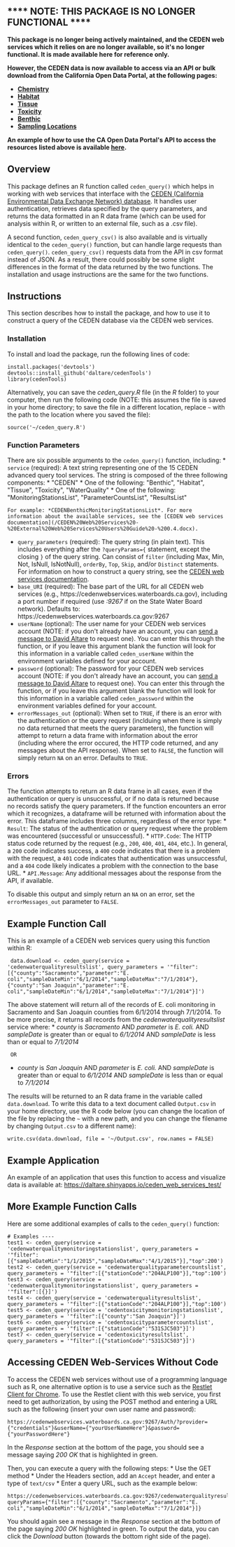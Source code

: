 ## \*\*\*\* NOTE: THIS PACKAGE IS NO LONGER FUNCTIONAL \*\*\*\*

**This package is no longer being actively maintained, and the CEDEN web services which it relies on are no longer available, so it's no longer functional. It is made available here for reference only.**

**However, the CEDEN data is now available to access via an API or bulk download from the California Open Data Portal, at the following pages:**

-   [**Chemistry**](https://data.ca.gov/dataset/surface-water-chemistry-results)
-   [**Habitat**](https://data.ca.gov/dataset/surface-water-habitat-results)
-   [**Tissue**](https://data.ca.gov/dataset/surface-water-aquatic-organism-tissue-sample-results)
-   [**Toxicity**](https://data.ca.gov/dataset/surface-water-toxicity-results)
-   [**Benthic**](https://data.ca.gov/dataset/surface-water-benthic-macroinvertebrate-results)
-   [**Sampling Locations**](https://data.ca.gov/dataset/surface-water-sampling-location-information)

**An example of how to use the CA Open Data Portal's API to access the resources listed above is available [here](https://gist.github.com/daltare/2de1517ad1e315c4b1cad01278de96dd).**

## Overview

This package defines an R function called `ceden_query()` which helps in working with web services that interface with the [CEDEN (California Environmental Data Exchange Network) database](http://www.ceden.org/). It handles user authentication, retrieves data specified by the query parameters, and returns the data formatted in an R data frame (which can be used for analysis within R, or written to an external file, such as a .csv file).

A second function, `ceden_query_csv()` is also available and is virtually identical to the `ceden_query()` function, but can handle large requests than `ceden_query()`. `ceden_query_csv()` requests data from the API in csv format instead of JSON. As a result, there could possibly be some slight differences in the format of the data returned by the two functions. The installation and usage instructions are the same for the two functions.

## Instructions

This section describes how to install the package, and how to use it to construct a query of the CEDEN database via the CEDEN web services.

### Installation

To install and load the package, run the following lines of code:

    install.packages('devtools')
    devtools::install_github('daltare/cedenTools')
    library(cedenTools)

Alternatively, you can save the *ceden_query.R* file (in the *R* folder) to your computer, then run the following code (NOTE: this assumes the file is saved in your home directory; to save the file in a different location, replace `~` with the path to the location where you saved the file):

    source('~/ceden_query.R')

### Function Parameters

There are six possible arguments to the `ceden_query()` function, including: \* `service` (required): A text string representing one of the 15 CEDEN advanced query tool services. The string is composed of the three following components: \* "CEDEN" \* One of the following: "Benthic", "Habitat", "Tissue", "Toxicity", "WaterQuality" \* One of the following: "MonitoringStationsList", "ParameterCountsList", "ResultsList" <br>

    For example: *CEDENBenthicMonitoringStationsList*. For more information about the available services, see the [CEDEN web services documentation](/CEDEN%20Web%20Services%20-%20External%20Web%20Services%20Users%20Guide%20-%200.4.docx).

-   `query_parameters` (required): The query string (in plain text). This includes everything after the `?queryParams={` statement, except the closing `}` of the query string. Can consist of `filter` (including Max, Min, Not, IsNull, IsNotNull), `orderBy`, `Top`, `Skip`, and/or `Distinct` statements. For information on how to construct a query string, see the [CEDEN web services documentation](/CEDEN%20Web%20Services%20-%20External%20Web%20Services%20Users%20Guide%20-%200.4.docx).
-   `base_URI` (required): The base part of the URL for all CEDEN web services (e.g., https<nolink>://cedenwebservices.waterboards.ca.gov), including a port number if required (use *:9267* if on the State Water Board network). Defaults to: https<nolink>://cedenwebservices.waterboards.ca.gov:9267
-   `userName` (optional): The user name for your CEDEN web services account (NOTE: if you don't already have an account, you can [send a message to David Altare](mailto:david.altare@waterboards.ca.gov) to request one). You can enter this through the function, or if you leave this argument blank the function will look for this information in a variable called `ceden_userName` within the environment variables defined for your account.
-   `password` (optional): The password for your CEDEN web services account (NOTE: if you don't already have an account, you can [send a message to David Altare](mailto:david.altare@waterboards.ca.gov) to request one). You can enter this through the function, or if you leave this argument blank the function will look for this information in a variable called `ceden_password` within the environment variables defined for your account.
-   `errorMessages_out` (optional): When set to `TRUE`, if there is an error with the authentication or the query request (inclduing when there is simply no data returned that meets the query parameters), the function will attempt to return a data frame with information about the error (including where the error occured, the HTTP code returned, and any messages about the API response). When set to `FALSE`, the function will simply return `NA` on an error. Defaults to `TRUE`.

### Errors

The function attempts to return an R data frame in all cases, even if the authentication or query is unsuccessful, or if no data is returned because no records satisfy the query parameters. If the function encounters an error which it recognizes, a dataframe will be returned with information about the error. This dataframe includes three columns, regardless of the error type: \* `Result`: The status of the authentication or query request where the problem was encountered (successful or unsuccessful). \* `HTTP.Code`: The HTTP status code returned by the request (e.g., `200`, `400`, `401`, `404`, etc.). In general, a `200` code indicates success, a `400` code indicates that there is a problem with the request, a `401` code indicates that authentication was unsuccessful, and a `404` code likely indicates a problem with the connection to the base URL. \* `API.Message`: Any additional messages about the response from the API, if available.

To disable this output and simply return an `NA` on an error, set the `errorMessages_out` parameter to `FALSE`.

## Example Function Call

This is an example of a CEDEN web services query using this function within R:

     data.download <- ceden_query(service = 'cedenwaterqualityresultslist', query_parameters = '"filter":[{"county":"Sacramento","parameter":"E. coli","sampleDateMin":"6/1/2014","sampleDateMax":"7/1/2014"},{"county":"San Joaquin","parameter":"E. coli","sampleDateMin":"6/1/2014","sampleDateMax":"7/1/2014"}]')

The above statement will return all of the records of E. coli monitoring in Sacramento and San Joaquin counties from 6/1/2014 through 7/1/2014. To be more precise, it returns all records from the *cedenwaterqualityresultslist* service where: \* *county* is *Sacramento* AND *parameter* is *E. coli.* AND *sampleDate* is greater than or equal to *6/1/2014* AND *sampleDate* is less than or equal to *7/1/2014*

     OR

-   *county* is *San Joaquin* AND *parameter* is *E. coli.* AND *sampleDate* is greater than or equal to *6/1/2014* AND *sampleDate* is less than or equal to *7/1/2014*

The results will be returned to an R data frame in the variable called `data.download`. To write this data to a text document called `Output.csv` in your home directory, use the R code below (you can change the location of the file by replacing the `~` with a new path, and you can change the filename by changing `Output.csv` to a different name):

    write.csv(data.download, file = '~/Output.csv', row.names = FALSE)

## Example Application

An example of an application that uses this function to access and visualize data is available at: <https://daltare.shinyapps.io/ceden_web_services_test/>

## More Example Function Calls

Here are some additional examples of calls to the `ceden_query()` function:

    # Examples ----
    test1 <- ceden_query(service = 'cedenwaterqualitymonitoringstationslist', query_parameters = '"filter":[{"sampleDateMin":"1/1/2015","sampleDateMax":"4/1/2015"}],"top":200')
    test2 <- ceden_query(service = 'cedenwaterqualityparametercountslist', query_parameters = '"filter":[{"stationCode":"204ALP100"}],"top":100')
    test3 <- ceden_query(service = 'cedenwaterqualitymonitoringstationslist', query_parameters = '"filter":[{}]')
    test4 <- ceden_query(service = 'cedenwaterqualityresultslist', query_parameters = '"filter":[{"stationCode":"204ALP100"}],"top":100')
    test5 <- ceden_query(service = 'cedentoxicitymonitoringstationslist', query_parameters = '"filter":[{"county":"San Joaquin"}]')
    test6 <- ceden_query(service = 'cedentoxicityparametercountslist', query_parameters = '"filter":[{"stationCode":"531SJC503"}]')
    test7 <- ceden_query(service = 'cedentoxicityresultslist', query_parameters = '"filter":[{"stationCode":"531SJC503"}]')

## Accessing CEDEN Web-Services Without Code

To access the CEDEN web services without use of a programming language such as R, one alternative option is to use a service such as the [Restlet Client for Chrome](https://chrome.google.com/webstore/detail/restlet-client-rest-api-t/aejoelaoggembcahagimdiliamlcdmfm?hl=en "Restlet Client"). To use the Restlet client with this web service, you first need to get authorization, by using the POST method and entering a URL such as the following (insert your own user name and password):

    https://cedenwebservices.waterboards.ca.gov:9267/Auth/?provider={"credentials"}&userName={"yourUserNameHere"}&password={"yourPasswordHere"}

In the *Response* section at the bottom of the page, you should see a message saying *200 OK* that is highlighted in green.

Then, you can execute a query with the following steps: \* Use the GET method \* Under the Headers section, add an `Accept` header, and enter a type of `text/csv` \* Enter a query URL, such as the example below:

    https://cedenwebservices.waterboards.ca.gov:9267/cedenwaterqualityresultslist/?queryParams={"filter":[{"county":"Sacramento","parameter":"E. coli","sampleDateMin":"6/1/2014","sampleDateMax":"7/1/2014"}]}

You should again see a message in the *Response* section at the bottom of the page saying *200 OK* highlighted in green. To output the data, you can click the *Download* button (towards the bottom right side of the page).
